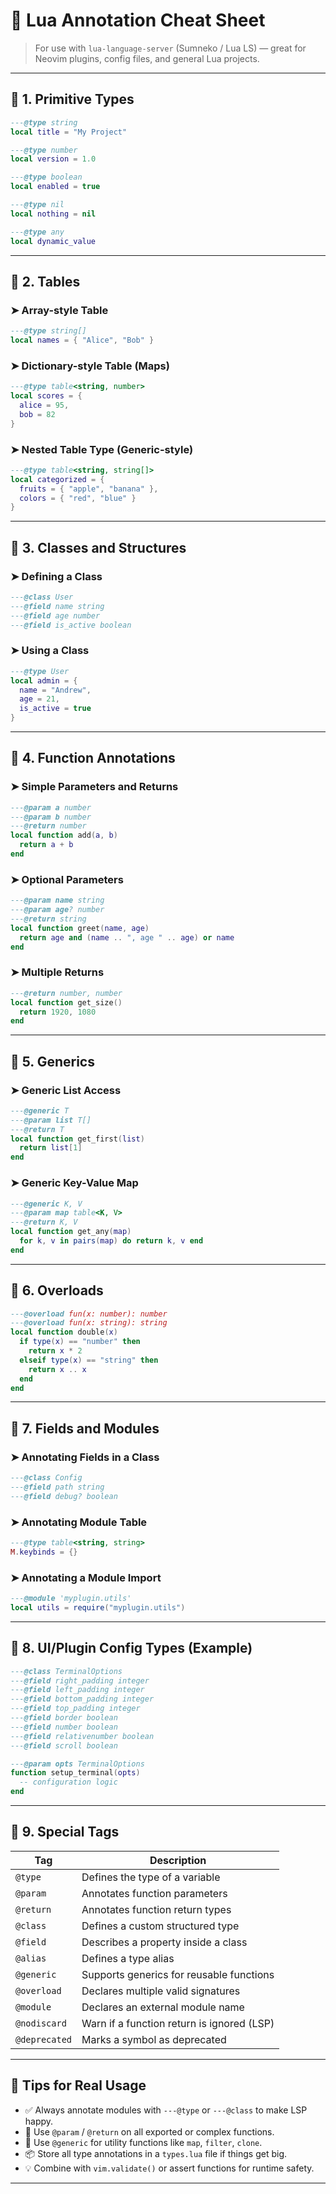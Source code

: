 
# 📘 Lua Annotation Cheat Sheet

> For use with `lua-language-server` (Sumneko / Lua LS) — great for Neovim plugins, config files, and general Lua projects.

---

## 🔹 1. Primitive Types

```lua
---@type string
local title = "My Project"

---@type number
local version = 1.0

---@type boolean
local enabled = true

---@type nil
local nothing = nil

---@type any
local dynamic_value
```

---

## 🔹 2. Tables

### ➤ Array-style Table

```lua
---@type string[]
local names = { "Alice", "Bob" }
```

### ➤ Dictionary-style Table (Maps)

```lua
---@type table<string, number>
local scores = {
  alice = 95,
  bob = 82
}
```

### ➤ Nested Table Type (Generic-style)

```lua
---@type table<string, string[]>
local categorized = {
  fruits = { "apple", "banana" },
  colors = { "red", "blue" }
}
```

---

## 🔹 3. Classes and Structures

### ➤ Defining a Class

```lua
---@class User
---@field name string
---@field age number
---@field is_active boolean
```

### ➤ Using a Class

```lua
---@type User
local admin = {
  name = "Andrew",
  age = 21,
  is_active = true
}
```

---

## 🔹 4. Function Annotations

### ➤ Simple Parameters and Returns

```lua
---@param a number
---@param b number
---@return number
local function add(a, b)
  return a + b
end
```

### ➤ Optional Parameters

```lua
---@param name string
---@param age? number
---@return string
local function greet(name, age)
  return age and (name .. ", age " .. age) or name
end
```

### ➤ Multiple Returns

```lua
---@return number, number
local function get_size()
  return 1920, 1080
end
```

---

## 🔹 5. Generics

### ➤ Generic List Access

```lua
---@generic T
---@param list T[]
---@return T
local function get_first(list)
  return list[1]
end
```

### ➤ Generic Key-Value Map

```lua
---@generic K, V
---@param map table<K, V>
---@return K, V
local function get_any(map)
  for k, v in pairs(map) do return k, v end
end
```

---

## 🔹 6. Overloads

```lua
---@overload fun(x: number): number
---@overload fun(x: string): string
local function double(x)
  if type(x) == "number" then
    return x * 2
  elseif type(x) == "string" then
    return x .. x
  end
end
```

---

## 🔹 7. Fields and Modules

### ➤ Annotating Fields in a Class

```lua
---@class Config
---@field path string
---@field debug? boolean
```

### ➤ Annotating Module Table

```lua
---@type table<string, string>
M.keybinds = {}
```

### ➤ Annotating a Module Import

```lua
---@module 'myplugin.utils'
local utils = require("myplugin.utils")
```

---

## 🔹 8. UI/Plugin Config Types (Example)

```lua
---@class TerminalOptions
---@field right_padding integer
---@field left_padding integer
---@field bottom_padding integer
---@field top_padding integer
---@field border boolean
---@field number boolean
---@field relativenumber boolean
---@field scroll boolean

---@param opts TerminalOptions
function setup_terminal(opts)
  -- configuration logic
end
```

---

## 🔹 9. Special Tags

| Tag             | Description                                  |
|----------------|----------------------------------------------|
| `@type`        | Defines the type of a variable                |
| `@param`       | Annotates function parameters                 |
| `@return`      | Annotates function return types               |
| `@class`       | Defines a custom structured type              |
| `@field`       | Describes a property inside a class           |
| `@alias`       | Defines a type alias                          |
| `@generic`     | Supports generics for reusable functions      |
| `@overload`    | Declares multiple valid signatures            |
| `@module`      | Declares an external module name              |
| `@nodiscard`   | Warn if a function return is ignored (LSP)    |
| `@deprecated`  | Marks a symbol as deprecated                  |

---

## 📝 Tips for Real Usage

- ✅ Always annotate modules with `---@type` or `---@class` to make LSP happy.
- 🎯 Use `@param` / `@return` on all exported or complex functions.
- 🔄 Use `@generic` for utility functions like `map`, `filter`, `clone`.
- 📦 Store all type annotations in a `types.lua` file if things get big.
- 💡 Combine with `vim.validate()` or assert functions for runtime safety.

---
